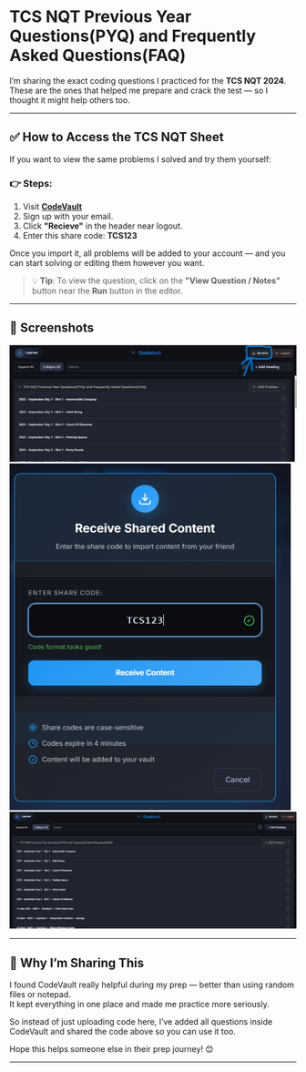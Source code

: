 # TCS NQT Previous Year Questions(PYQ) and Frequently Asked Questions(FAQ)

I’m sharing the exact coding questions I practiced for the **TCS NQT 2024**. These are the ones that helped me prepare and crack the test — so I thought it might help others too.

---

## ✅ How to Access the TCS NQT Sheet

If you want to view the same problems I solved and try them yourself:

### 👉 Steps:
1. Visit [**CodeVault**](https://codeevault.netlify.app)
2. Sign up with your email.
3. Click **"Recieve"** in the header near logout.
4. Enter this share code: **TCS123**

Once you import it, all problems will be added to your account — and you can start solving or editing them however you want.

> 💡 **Tip**: To view the question, click on the **"View Question / Notes"** button near the **Run** button in the editor.

---

## 📸 Screenshots


![CodeVault Home](./images/recieve.png)  
![Import Screen](./images/TCS123.png)  
![Problem View](./images/shared.png)

---

## 💬 Why I’m Sharing This

I found CodeVault really helpful during my prep — better than using random files or notepad.  
It kept everything in one place and made me practice more seriously.

So instead of just uploading code here, I’ve added all questions inside CodeVault and shared the code above so you can use it too.

Hope this helps someone else in their prep journey! 😊

---
